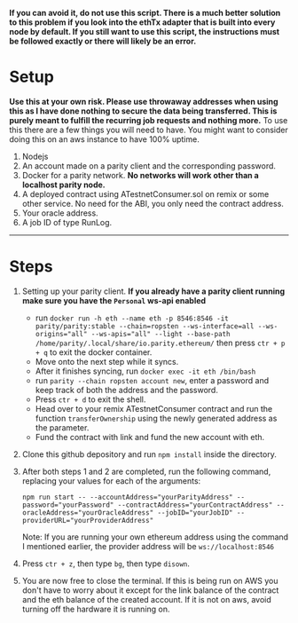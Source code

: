 **If you can avoid it, do not use this script. There is a much better solution to this problem if you look into the ethTx adapter that is built into every node by default. If you still want to use this script, the instructions must be followed exactly or there will likely be an error.** 


Setup
==========
**Use this at your own risk. Please use throwaway addresses when using this as I have done nothing to secure the data being transferred. This is purely meant to fulfill the recurring job requests and nothing more.**
To use this there are a few things you will need to have. 
You might want to consider doing this on an aws instance to have 100% uptime.
1. Nodejs
2. An account made on a parity client and the corresponding password.
3. Docker for a parity network. **No networks will work other than a localhost parity node.**
4. A deployed contract using ATestnetConsumer.sol on remix or some other service. No need for the ABI, you only need the contract address.
5. Your oracle address.
6. A job ID of type RunLog.

---

Steps
===
1. Setting up your parity client. **If you already have a parity client running make sure you have the `Personal` ws-api enabled**
    * run ```docker run -h eth --name eth -p 8546:8546 -it parity/parity:stable --chain=ropsten --ws-interface=all --ws-origins="all" --ws-apis="all" --light --base-path /home/parity/.local/share/io.parity.ethereum/``` then press `ctr + p + q` to exit the docker container.
    * Move onto the next step while it syncs.
    * After it finishes syncing, run `docker exec -it eth /bin/bash` 
    * run `parity --chain ropsten account new`, enter a password and keep track of both the address and the password.
    * Press `ctr + d` to exit the shell.
    * Head over to your remix ATestnetConsumer contract and run the function `transferOwnership` using the newly generated address as the parameter.
    * Fund the contract with link and fund the new account with eth.

2. Clone this github depository and run `npm install` inside the directory.
3. After both steps 1 and 2 are completed, run the following command, replacing your values for each of the arguments: 

    ```npm run start -- --accountAddress="yourParityAddress" --password="yourPassword" --contractAddress="yourContractAddress" --oracleAddress="yourOracleAddress" --jobID="yourJobID" --providerURL="yourProviderAddress"```

    Note: If you are running your own ethereum address using the command I mentioned earlier, the provider address will be `ws://localhost:8546`

4. Press `ctr + z`, then type `bg`, then type `disown`.
5. You are now free to close the terminal. If this is being run on AWS you don't have to worry about it except for the link balance of the contract and the eth balance of the created account. If it is not on aws, avoid turning off the hardware it is running on.

